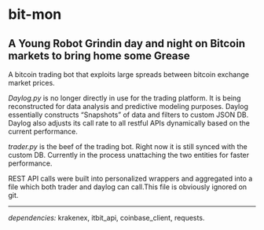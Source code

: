 # bit-mon
A Young Robot Grindin day and night on Bitcoin markets to bring home some Grease
--------------------------------------------------------------------------------

A bitcoin trading bot that exploits large spreads between bitcoin exchange market prices.

*Daylog.py* is no longer directly in use for the trading platform. It is being reconstructed for data analysis 
and predictive modeling purposes. Daylog essentially constructs “Snapshots” of data and filters to custom JSON DB.
Daylog also adjusts its call rate to all restful APIs dynamically based on the current performance.  


*trader.py* is the beef of the trading bot. Right now it is still synced with the custom DB. Currently in the process 
unattaching the two entities for faster performance.

REST API calls were built into personalized wrappers and aggregated into a file which both trader and daylog can call.This file is obviously ignored on git.   

-------------------------------------------------------------------------------

*dependencies:* krakenex, itbit_api, coinbase_client, requests.
